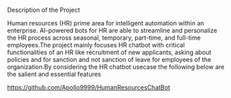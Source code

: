 Description of the Project

Human resources (HR) prime area for intelligent automation within an enterprise. AI-powered bots for HR are able to streamline and personalize the HR process across seasonal, temporary, part-time, and full-time employees.The project mainly focuses HR chatbot with critical functionalities of an HR like recruitment of new applicants, asking about policies and for sanction and not sanction of leave for employees of the organization.By considering the HR chatbot usecase the following below are the salient and essential features


https://github.com/Apollo9999/HumanResourcesChatBot
